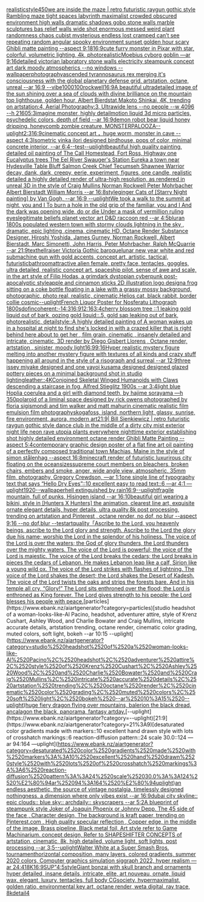 [realistic](https://www.ebank.nz/aiartgenerator?category=realistic)[style](https://www.ebank.nz/aiartgenerator?category=style)[450](https://www.ebank.nz/aiartgenerator?category=450)[we are inside the maze | retro futuristic raygun gothic style Rambling maze tight spaces  labyrinth maximalist crowded obscured environment high walls dramatic shadows gobo stone walls marble sculptures bas relief walls wide shot enormous messed weird plant randomness chaos  cubist mysterious endless lost cramped  can’t see repeating random angular spooky environment sunset golden hour scary Ghibli matte painting --aspect 9:18](https://www.ebank.nz/aiartgenerator?category=we%2520are%2520inside%2520the%2520maze%2520%7C%2520retro%2520futuristic%2520raygun%2520gothic%2520style%2520Rambling%2520maze%2520tight%2520spaces%2520%2520labyrinth%2520maximalist%2520crowded%2520obscured%2520environment%2520high%2520walls%2520dramatic%2520shadows%2520gobo%2520stone%2520walls%2520marble%2520sculptures%2520bas%2520relief%2520walls%2520wide%2520shot%2520enormous%2520messed%2520weird%2520plant%2520randomness%2520chaos%2520%2520cubist%2520mysterious%2520endless%2520lost%2520cramped%2520%2520can%E2%80%99t%2520see%2520repeating%2520random%2520angular%2520spooky%2520environment%2520sunset%2520golden%2520hour%2520scary%2520Ghibli%2520matte%2520painting%2520--aspect%25209%3A18)[16:9](https://www.ebank.nz/aiartgenerator?category=16%3A9)[cute furry monster in Pixar with star, colorful, volumetric lighting, 4k, photorealistic](https://www.ebank.nz/aiartgenerator?category=cute%2520furry%2520monster%2520in%2520Pixar%2520with%2520star%2C%2520colorful%2C%2520volumetric%2520lighting%2C%25204k%2C%2520photorealistic)[Moebius cyborg goblin —ar 9:16](https://www.ebank.nz/aiartgenerator?category=Moebius%2520cyborg%2520goblin%2520%E2%80%94ar%25209%3A16)[detailed victorian laboratory stone walls electricity steampunk concept art dark moody atmospherics --no windows --wallpaper](https://www.ebank.nz/aiartgenerator?category=detailed%2520victorian%2520laboratory%2520stone%2520walls%2520electricity%2520steampunk%2520concept%2520art%2520dark%2520moody%2520atmospherics%2520--no%2520windows%2520--wallpaper)[photography](https://www.ebank.nz/aiartgenerator?category=photography)[ascended tyrannosaurus rex merging it's consciousness with the global planetary defense grid, artstation, octane, unreal --ar 16:9 --vibe](https://www.ebank.nz/aiartgenerator?category=ascended%2520tyrannosaurus%2520rex%2520merging%2520it%27s%2520consciousness%2520with%2520the%2520global%2520planetary%2520defense%2520grid%2C%2520artstation%2C%2520octane%2C%2520unreal%2520--ar%252016%3A9%2520--vibe)[1000100](https://www.ebank.nz/aiartgenerator?category=1000100)[rockwell](https://www.ebank.nz/aiartgenerator?category=rockwell)[16:9](https://www.ebank.nz/aiartgenerator?category=16%3A9)[A beautiful ultradetailed image of the sun shining over a sea of clouds with divine brilliance on the mountain top lighthouse, golden hour, Albert Bierdstat,Makoto Shinkai, 4K, trending on artstation:4, Aerial Photography:3, Ultrawide lens --no people   --w 4096 --h 2160](https://www.ebank.nz/aiartgenerator?category=A%2520beautiful%2520ultradetailed%2520image%2520of%2520the%2520sun%2520shining%2520over%2520a%2520sea%2520of%2520clouds%2520with%2520divine%2520brilliance%2520on%2520the%2520mountain%2520top%2520lighthouse%2C%2520golden%2520hour%2C%2520Albert%2520Bierdstat%2CMakoto%2520Shinkai%2C%25204K%2C%2520trending%2520on%2520artstation%3A4%2C%2520Aerial%2520Photography%3A3%2C%2520Ultrawide%2520lens%2520--no%2520people%2520%2520%2520--w%25204096%2520--h%25202160)[5:3](https://www.ebank.nz/aiartgenerator?category=5%3A3)[imagine monster, highly detail](https://www.ebank.nz/aiartgenerator?category=imagine%2520monster%2C%2520highly%2520detail)[motion liquid 3d micro particles, psychedelic colors, depth of field --ar 16:9](https://www.ebank.nz/aiartgenerator?category=motion%2520liquid%25203d%2520micro%2520particles%2C%2520psychedelic%2520colors%2C%2520depth%2520of%2520field%2520--ar%252016%3A9)[demon robot bear liquid honey dripping, honeycomb zombie creature, MONSTERPALOOZA](https://www.ebank.nz/aiartgenerator?category=demon%2520robot%2520bear%2520liquid%2520honey%2520dripping%2C%2520honeycomb%2520zombie%2520creature%2C%2520MONSTERPALOOZA)[--uplight](https://www.ebank.nz/aiartgenerator?category=--uplight)[2:3](https://www.ebank.nz/aiartgenerator?category=2%3A3)[16:9](https://www.ebank.nz/aiartgenerator?category=16%3A9)[cinematic concept art ，huge worm, monster in cave  --aspect 4:3](https://www.ebank.nz/aiartgenerator?category=cinematic%2520concept%2520art%2520%EF%BC%8Chuge%2520worm%2C%2520monster%2520in%2520cave%2520%2520--aspect%25204%3A3)[Isometric yinka ilori designed birdhouse, pops of color, minimal concrete interior, --ar 6:4](https://www.ebank.nz/aiartgenerator?category=Isometric%2520yinka%2520ilori%2520designed%2520birdhouse%2C%2520pops%2520of%2520color%2C%2520minimal%2520concrete%2520interior%2C%2520--ar%25206%3A4)[--test](https://www.ebank.nz/aiartgenerator?category=--test)[--uplight](https://www.ebank.nz/aiartgenerator?category=--uplight)[beautiful high quality painting, detailed oil painting of The Call Homestead, Fort Ross, Highway one Eucalyptus trees The Eel River Swauger's Station Eureka a town near Hydesville Table Bluff Salmon Creek  Chief Tecumseh Shawnee Warrior decay, dank, dark, creepy, eerie, experiment, figures, one candle, realistic detailed a highly detailed render of ultra-high resolution, as rendered in unreal 3D in the style of Craig Mullins Norman Rockwell Peter Mohrbacher Albert Bierstadt William Morris --ar 16:8](https://www.ebank.nz/aiartgenerator?category=beautiful%2520high%2520quality%2520painting%2C%2520detailed%2520oil%2520painting%2520of%2520The%2520Call%2520Homestead%2C%2520Fort%2520Ross%2C%2520Highway%2520one%2520Eucalyptus%2520trees%2520The%2520Eel%2520River%2520Swauger%27s%2520Station%2520Eureka%2520a%2520town%2520near%2520Hydesville%2520Table%2520Bluff%2520Salmon%2520Creek%2520%2520Chief%2520Tecumseh%2520Shawnee%2520Warrior%2520decay%2C%2520dank%2C%2520dark%2C%2520creepy%2C%2520eerie%2C%2520experiment%2C%2520figures%2C%2520one%2520candle%2C%2520realistic%2520detailed%2520a%2520highly%2520detailed%2520render%2520of%2520ultra-high%2520resolution%2C%2520as%2520rendered%2520in%2520unreal%25203D%2520in%2520the%2520style%2520of%2520Craig%2520Mullins%2520Norman%2520Rockwell%2520Peter%2520Mohrbacher%2520Albert%2520Bierstadt%2520William%2520Morris%2520--ar%252016%3A8)[style](https://www.ebank.nz/aiartgenerator?category=style)[ginger Cats of [Starry Night painting] by Van Gogh, --ar 16:9 --uplight](https://www.ebank.nz/aiartgenerator?category=ginger%2520Cats%2520of%2520%5BStarry%2520Night%2520painting%5D%2520by%2520Van%2520Gogh%2C%2520--ar%252016%3A9%2520--uplight)[We took a walk to the summit at night, you and I To burn a hole in the old grip of the familiar, you and I And the dark was opening wide, do or die Under a mask of vermillion ruling eyes](https://www.ebank.nz/aiartgenerator?category=We%2520took%2520a%2520walk%2520to%2520the%2520summit%2520at%2520night%2C%2520you%2520and%2520I%2520To%2520burn%2520a%2520hole%2520in%2520the%2520old%2520grip%2520of%2520the%2520familiar%2C%2520you%2520and%2520I%2520And%2520the%2520dark%2520was%2520opening%2520wide%2C%2520do%2520or%2520die%2520Under%2520a%2520mask%2520of%2520vermillion%2520ruling%2520eyes)[legitimate beliefs planet vector art D&D raccoon red --ar 4:5](https://www.ebank.nz/aiartgenerator?category=legitimate%2520beliefs%2520planet%2520vector%2520art%2520D%26D%2520raccoon%2520red%2520--ar%25204%3A5)[blur](https://www.ebank.nz/aiartgenerator?category=blur)[an 1800s populated western town with stormy clouds lightning in the sky , dramatic, epic lighting ,cinema, cinematic HD, Octane Render Substance Designer. Hiroshi Yoshida, James Gurney, Norman Rockwell, Albert Bierstadt, Marc Simonetti, John Harris, Peter Mohrbacher, Ralph McQuarrie --ar 21:9](https://www.ebank.nz/aiartgenerator?category=an%25201800s%2520populated%2520western%2520town%2520with%2520stormy%2520clouds%2520lightning%2520in%2520the%2520sky%2520%2C%2520dramatic%2C%2520epic%2520lighting%2520%2Ccinema%2C%2520cinematic%2520HD%2C%2520Octane%2520Render%2520Substance%2520Designer.%2520Hiroshi%2520Yoshida%2C%2520James%2520Gurney%2C%2520Norman%2520Rockwell%2C%2520Albert%2520Bierstadt%2C%2520Marc%2520Simonetti%2C%2520John%2520Harris%2C%2520Peter%2520Mohrbacher%2C%2520Ralph%2520McQuarrie%2520--ar%252021%3A9)[text](https://www.ebank.nz/aiartgenerator?category=text)[hellraiser Victoria Gothic baroque](https://www.ebank.nz/aiartgenerator?category=hellraiser%2520Victoria%2520Gothic%2520baroque)[lunar new year white and red submachine gun with gold accents, concept art, artistic, tactical, futuristic](https://www.ebank.nz/aiartgenerator?category=lunar%2520new%2520year%2520white%2520and%2520red%2520submachine%2520gun%2520with%2520gold%2520accents%2C%2520concept%2520art%2C%2520artistic%2C%2520tactical%2C%2520futuristic)[bathroom](https://www.ebank.nz/aiartgenerator?category=bathroom)[attractive alien female, pretty face, tentacles, goggles, ultra detailed, realistic concept art. spaceship pilot. sense of awe and scale, in the art style of Filip Hodas, a grimdark dystopian cyberpunk post-apocalyptic style](https://www.ebank.nz/aiartgenerator?category=attractive%2520alien%2520female%2C%2520pretty%2520face%2C%2520tentacles%2C%2520goggles%2C%2520ultra%2520detailed%2C%2520realistic%2520concept%2520art.%2520spaceship%2520pilot.%2520sense%2520of%2520awe%2520and%2520scale%2C%2520in%2520the%2520art%2520style%2520of%2520Filip%2520Hodas%2C%2520a%2520grimdark%2520dystopian%2520cyberpunk%2520post-apocalyptic%2520style)[apple and cinnamon sticks 2D illustration logo design](https://www.ebank.nz/aiartgenerator?category=apple%2520and%2520cinnamon%2520sticks%25202D%2520illustration%2520logo%2520design)[a frog sitting on a coke bottle floating in a lake with a grassy mossy background, photographic, photo real, realistic, cinematic,](https://www.ebank.nz/aiartgenerator?category=a%2520frog%2520sitting%2520on%2520a%2520coke%2520bottle%2520floating%2520in%2520a%2520lake%2520with%2520a%2520grassy%2520mossy%2520background%2C%2520photographic%2C%2520photo%2520real%2C%2520realistic%2C%2520cinematic%2C)[Helios cat, black rabbit, border collie cosmic](https://www.ebank.nz/aiartgenerator?category=Helios%2520cat%2C%2520black%2520rabbit%2C%2520border%2520collie%2520cosmic)[--uplight](https://www.ebank.nz/aiartgenerator?category=--uplight)[French Liquor Poster for Nosferatu Lithograph 1800s](https://www.ebank.nz/aiartgenerator?category=French%2520Liquor%2520Poster%2520for%2520Nosferatu%2520Lithograph%25201800s)[dof](https://www.ebank.nz/aiartgenerator?category=dof)[incoherent:-1](https://www.ebank.nz/aiartgenerator?category=incoherent%3A-1)[4:3](https://www.ebank.nz/aiartgenerator?category=4%3A3)[16:9](https://www.ebank.nz/aiartgenerator?category=16%3A9)[12:16](https://www.ebank.nz/aiartgenerator?category=12%3A16)[3:4](https://www.ebank.nz/aiartgenerator?category=3%3A4)[cherry blossom tree ::1 leaking gold liquid out of bark, oozing gold liquid::.5, gold sap leaking out of bark, photorealistic, detail](https://www.ebank.nz/aiartgenerator?category=cherry%2520blossom%2520tree%2520%3A%3A1%2520leaking%2520gold%2520liquid%2520out%2520of%2520bark%2C%2520oozing%2520gold%2520liquid%3A%3A.5%2C%2520gold%2520sap%2520leaking%2520out%2520of%2520bark%2C%2520photorealistic%2C%2520detail)[](https://www.ebank.nz/aiartgenerator?category=)[style::](https://www.ebank.nz/aiartgenerator?category=style%3A%3A)[A highly detailed painting of A woman wakes up in a hospital at night to find she's locked in with a crazed killer that is right behind here about to get her , film grain, cinematic , insanely detailed and intricate, cinematic, 3D render by Diego Gisbert Llorens , Octane render, artstation , sinister, moody light](https://www.ebank.nz/aiartgenerator?category=A%2520highly%2520detailed%2520painting%2520of%2520A%2520woman%2520wakes%2520up%2520in%2520a%2520hospital%2520at%2520night%2520to%2520find%2520she%27s%2520locked%2520in%2520with%2520a%2520crazed%2520killer%2520that%2520is%2520right%2520behind%2520here%2520about%2520to%2520get%2520her%2520%2C%2520film%2520grain%2C%2520cinematic%2520%2C%2520insanely%2520detailed%2520and%2520intricate%2C%2520cinematic%2C%25203D%2520render%2520by%2520Diego%2520Gisbert%2520Llorens%2520%2C%2520Octane%2520render%2C%2520artstation%2520%2C%2520sinister%2C%2520moody%2520light)[16:9](https://www.ebank.nz/aiartgenerator?category=16%3A9)[9:16](https://www.ebank.nz/aiartgenerator?category=9%3A16)[Hyper realistic mystery figure melting into another mystery figure with textures of all kinds and crazy  stuff happening all around in the style of a risograph and surreal --ar 12:9](https://www.ebank.nz/aiartgenerator?category=Hyper%2520realistic%2520mystery%2520figure%2520melting%2520into%2520another%2520mystery%2520figure%2520with%2520textures%2520of%2520all%2520kinds%2520and%2520crazy%2520%2520stuff%2520happening%2520all%2520around%2520in%2520the%2520style%2520of%2520a%2520risograph%2520and%2520surreal%2520--ar%252012%3A9)[three issey miyake designed and one yayoi kusama designed  designed glazed pottery pieces on a minimal background shot in studio lighting](https://www.ebank.nz/aiartgenerator?category=three%2520issey%2520miyake%2520designed%2520and%2520one%2520yayoi%2520kusama%2520designed%2520%2520designed%2520glazed%2520pottery%2520pieces%2520on%2520a%2520minimal%2520background%2520shot%2520in%2520studio%2520lighting)[leather::](https://www.ebank.nz/aiartgenerator?category=leather%3A%3A)[4K](https://www.ebank.nz/aiartgenerator?category=4K)[Conjoined Skeletal Winged Humanoids with Claws descending a staircase in fog, Alfred Stieglitz 1900s --ar 3:4](https://www.ebank.nz/aiartgenerator?category=Conjoined%2520Skeletal%2520Winged%2520Humanoids%2520with%2520Claws%2520descending%2520a%2520staircase%2520in%2520fog%2C%2520Alfred%2520Stieglitz%25201900s%2520--ar%25203%3A4)[light blue Hoplia coerulea and a girl with diamond teeth,  by hajime sorayama —h 350](https://www.ebank.nz/aiartgenerator?category=light%2520blue%2520Hoplia%2520coerulea%2520and%2520a%2520girl%2520with%2520diamond%2520teeth%2C%2520%2520by%2520hajime%2520sorayama%2520%E2%80%94h%2520350)[polaroid of a liminal space designed by rick owens photographed by floria sigismondi and tim walker  and matt mahurin cinematic realistic film emulsion film photography](https://www.ebank.nz/aiartgenerator?category=polaroid%2520of%2520a%2520liminal%2520space%2520designed%2520by%2520rick%2520owens%2520photographed%2520by%2520floria%2520sigismondi%2520and%2520tim%2520walker%2520%2520and%2520matt%2520mahurin%2520cinematic%2520realistic%2520film%2520emulsion%2520film%2520photography)[skogafoss, island, northern light, glassy, sunrise, fire environment, aurora, modern art](https://www.ebank.nz/aiartgenerator?category=skogafoss%2C%2520island%2C%2520northern%2520light%2C%2520glassy%2C%2520sunrise%2C%2520fire%2520environment%2C%2520aurora%2C%2520modern%2520art)[21:9](https://www.ebank.nz/aiartgenerator?category=21%3A9)[| Bill Sienkiewicz | retro futuristic raygun gothic style dance club in the middle of a dirty city mist exterior night life neon rave utopia plants everywhere nighttime exterior establishing shot highly detailed environment octane render Ghibli Matte Painting --aspect 5:4](https://www.ebank.nz/aiartgenerator?category=%7C%2520Bill%2520Sienkiewicz%2520%7C%2520retro%2520futuristic%2520raygun%2520gothic%2520style%2520dance%2520club%2520in%2520the%2520middle%2520of%2520a%2520dirty%2520city%2520mist%2520exterior%2520night%2520life%2520neon%2520rave%2520utopia%2520plants%2520everywhere%2520nighttime%2520exterior%2520establishing%2520shot%2520highly%2520detailed%2520environment%2520octane%2520render%2520Ghibli%2520Matte%2520Painting%2520--aspect%25205%3A4)[contemporary graphic design poster of a flat fine art oil painting of a perfectly composed traditional town Machias, Maine in the style of simon stålenhag --aspect 16:8](https://www.ebank.nz/aiartgenerator?category=contemporary%2520graphic%2520design%2520poster%2520of%2520a%2520flat%2520fine%2520art%2520oil%2520painting%2520of%2520a%2520perfectly%2520composed%2520traditional%2520town%2520Machias%2C%2520Maine%2520in%2520the%2520style%2520of%2520simon%2520st%C3%A5lenhag%2520--aspect%252016%3A8)[minecraft render of futuristic luxurirous city floating on the ocean](https://www.ebank.nz/aiartgenerator?category=minecraft%2520render%2520of%2520futuristic%2520luxurirous%2520city%2520floating%2520on%2520the%2520ocean)[sizes](https://www.ebank.nz/aiartgenerator?category=sizes)[supreme court members on bleachers, broken chairs, embers and smoke, anger, wide angle view, atmospheric, 35mm film, photography, Gregory Crewdson, —ar 1:1](https://www.ebank.nz/aiartgenerator?category=supreme%2520court%2520members%2520on%2520bleachers%2C%2520broken%2520chairs%2C%2520embers%2520and%2520smoke%2C%2520anger%2C%2520wide%2520angle%2520view%2C%2520atmospheric%2C%252035mm%2520film%2C%2520photography%2C%2520Gregory%2520Crewdson%2C%2520%E2%80%94ar%25201%3A1)[one single line of typography text that says “Hello Dry Eyes”::10 excellent easy to read text::6  —ar 4:1 —uplight](https://www.ebank.nz/aiartgenerator?category=one%2520single%2520line%2520of%2520typography%2520text%2520that%2520says%2520%E2%80%9CHello%2520Dry%2520Eyes%E2%80%9D%3A%3A10%2520excellent%2520easy%2520to%2520read%2520text%3A%3A6%2520%2520%E2%80%94ar%25204%3A1%2520%E2%80%94uplight)[1920](https://www.ebank.nz/aiartgenerator?category=1920)[--wallpaper](https://www.ebank.nz/aiartgenerator?category=--wallpaper)[hell extinguished by rain](https://www.ebank.nz/aiartgenerator?category=hell%2520extinguished%2520by%2520rain)[16:9](https://www.ebank.nz/aiartgenerator?category=16%3A9)[--uplight](https://www.ebank.nz/aiartgenerator?category=--uplight)[fragile mountain, full of punks, Hisingen island --ar 16:10](https://www.ebank.nz/aiartgenerator?category=fragile%2520mountain%2C%2520full%2520of%2520punks%2C%2520Hisingen%2520island%2520--ar%252016%3A10)[beautiful girl wearing a bikini, style in [Hunters X Hunters] the animation, clearest line art, exquisite ornate elegant details, hyper details, ultra quality,8k post processing, trending on artstation and Pinterest , octane render, no dof, no blur --aspect 9:16 --no dof,blur --test](https://www.ebank.nz/aiartgenerator?category=beautiful%2520girl%2520wearing%2520a%2520bikini%2C%2520style%2520in%2520%5BHunters%2520X%2520Hunters%5D%2520the%2520animation%2C%2520clearest%2520line%2520art%2C%2520exquisite%2520ornate%2520elegant%2520details%2C%2520hyper%2520details%2C%2520ultra%2520quality%2C8k%2520post%2520processing%2C%2520trending%2520on%2520artstation%2520and%2520Pinterest%2520%2C%2520octane%2520render%2C%2520no%2520dof%2C%2520no%2520blur%2520--aspect%25209%3A16%2520--no%2520dof%2Cblur%2520--test)[art](https://www.ebank.nz/aiartgenerator?category=art)[quality](https://www.ebank.nz/aiartgenerator?category=quality)[「Ascribe to the Lord, you heavenly beings, ascribe to the Lord glory and strength. Ascribe to the Lord the glory due his name; worship the Lord in the splendor of his holiness. The voice of the Lord is over the waters; the God of glory thunders, the Lord thunders over the mighty waters. The voice of the Lord is powerful; the voice of the Lord is majestic. The voice of the Lord breaks the cedars; the Lord breaks in pieces the cedars of Lebanon. He makes Lebanon leap like a calf, Sirion like a young wild ox. The voice of the Lord strikes with flashes of lightning. The voice of the Lord shakes the desert; the Lord shakes the Desert of Kadesh. The voice of the Lord twists the oaks and strips the forests bare. And in his temple all cry, “Glory!” The Lord sits enthroned over the flood; the Lord is enthroned as King forever. The Lord gives strength to his people; the Lord blesses his people with peace.](https://www.ebank.nz/aiartgenerator?category=%E3%80%8CAscribe%2520to%2520the%2520Lord%2C%2520you%2520heavenly%2520beings%2C%2520ascribe%2520to%2520the%2520Lord%2520glory%2520and%2520strength.%2520Ascribe%2520to%2520the%2520Lord%2520the%2520glory%2520due%2520his%2520name%3B%2520worship%2520the%2520Lord%2520in%2520the%2520splendor%2520of%2520his%2520holiness.%2520The%2520voice%2520of%2520the%2520Lord%2520is%2520over%2520the%2520waters%3B%2520the%2520God%2520of%2520glory%2520thunders%2C%2520the%2520Lord%2520thunders%2520over%2520the%2520mighty%2520waters.%2520The%2520voice%2520of%2520the%2520Lord%2520is%2520powerful%3B%2520the%2520voice%2520of%2520the%2520Lord%2520is%2520majestic.%2520The%2520voice%2520of%2520the%2520Lord%2520breaks%2520the%2520cedars%3B%2520the%2520Lord%2520breaks%2520in%2520pieces%2520the%2520cedars%2520of%2520Lebanon.%2520He%2520makes%2520Lebanon%2520leap%2520like%2520a%2520calf%2C%2520Sirion%2520like%2520a%2520young%2520wild%2520ox.%2520The%2520voice%2520of%2520the%2520Lord%2520strikes%2520with%2520flashes%2520of%2520lightning.%2520The%2520voice%2520of%2520the%2520Lord%2520shakes%2520the%2520desert%3B%2520the%2520Lord%2520shakes%2520the%2520Desert%2520of%2520Kadesh.%2520The%2520voice%2520of%2520the%2520Lord%2520twists%2520the%2520oaks%2520and%2520strips%2520the%2520forests%2520bare.%2520And%2520in%2520his%2520temple%2520all%2520cry%2C%2520%E2%80%9CGlory%21%E2%80%9D%2520The%2520Lord%2520sits%2520enthroned%2520over%2520the%2520flood%3B%2520the%2520Lord%2520is%2520enthroned%2520as%2520King%2520forever.%2520The%2520Lord%2520gives%2520strength%2520to%2520his%2520people%3B%2520the%2520Lord%2520blesses%2520his%2520people%2520with%2520peace.)[particles](https://www.ebank.nz/aiartgenerator?category=particles)[studio headshot of a woman-looks-like-Al Pacino, headshot, adventurer attire, style of Krenz Cushart, Ashley Wood, and Charlie Bowater and Craig Mullins, intricate accurate details, artstation trending, octane render, cinematic color grading, muted colors, soft light, bokeh --ar 10:15 --uplight](https://www.ebank.nz/aiartgenerator?category=studio%2520headshot%2520of%2520a%2520woman-looks-like-Al%2520Pacino%2C%2520headshot%2C%2520adventurer%2520attire%2C%2520style%2520of%2520Krenz%2520Cushart%2C%2520Ashley%2520Wood%2C%2520and%2520Charlie%2520Bowater%2520and%2520Craig%2520Mullins%2C%2520intricate%2520accurate%2520details%2C%2520artstation%2520trending%2C%2520octane%2520render%2C%2520cinematic%2520color%2520grading%2C%2520muted%2520colors%2C%2520soft%2520light%2C%2520bokeh%2520--ar%252010%3A15%2520--uplight)[huge fiery dragon flying over mountains, balerion the black dread, ancalagon the black, panorama, fantasy art](https://www.ebank.nz/aiartgenerator?category=huge%2520fiery%2520dragon%2520flying%2520over%2520mountains%2C%2520balerion%2520the%2520black%2520dread%2C%2520ancalagon%2520the%2520black%2C%2520panorama%2C%2520fantasy%2520art)[day.](https://www.ebank.nz/aiartgenerator?category=day.)[--uplight](https://www.ebank.nz/aiartgenerator?category=--uplight)[21:9](https://www.ebank.nz/aiartgenerator?category=21%3A9)[desaturated color gradients made with markers::10 excellent hand drawn style with lots of crosshatch markings::6 reaction-diffusion pattern::24 scale 30.0::124 —ar 94:164 —uplight](https://www.ebank.nz/aiartgenerator?category=desaturated%2520color%2520gradients%2520made%2520with%2520markers%3A%3A10%2520excellent%2520hand%2520drawn%2520style%2520with%2520lots%2520of%2520crosshatch%2520markings%3A%3A6%2520reaction-diffusion%2520pattern%3A%3A24%2520scale%252030.0%3A%3A124%2520%E2%80%94ar%252094%3A164%2520%E2%80%94uplight)[an endless aesthetic, the source of vintage nostalgia, timelessly designed nothingness, a dimension where only vibes exist --ar 16:9](https://www.ebank.nz/aiartgenerator?category=an%2520endless%2520aesthetic%2C%2520the%2520source%2520of%2520vintage%2520nostalgia%2C%2520timelessly%2520designed%2520nothingness%2C%2520a%2520dimension%2520where%2520only%2520vibes%2520exist%2520--ar%252016%3A9)[dubai city skyline:: epic clouds:: blue sky:: archdaily:: skyscrapers --ar 5:2](https://www.ebank.nz/aiartgenerator?category=dubai%2520city%2520skyline%3A%3A%2520epic%2520clouds%3A%3A%2520blue%2520sky%3A%3A%2520archdaily%3A%3A%2520skyscrapers%2520--ar%25205%3A2)[A blueprint of steampunk style Joker of Joaquin Phoenix or Johnny Depp,  The 45 side of the face , Character design, The background is kraft paper,  trending on Pinterest.com  , High quality specular reflection ,  Copper  edge, in the middle of the image, Brass pipeline,  Black metal foil,  Art style refer to Game Machinarium.  concept design, Refer to SHAPESHIFTER CONCEPTS  of artstation, cinematic,  8k, high detailed,  volume light,  soft lights,  post processing    --ar 3:5](https://www.ebank.nz/aiartgenerator?category=A%2520blueprint%2520of%2520steampunk%2520style%2520Joker%2520of%2520Joaquin%2520Phoenix%2520or%2520Johnny%2520Depp%2C%2520%2520The%252045%2520side%2520of%2520the%2520face%2520%2C%2520Character%2520design%2C%2520The%2520background%2520is%2520kraft%2520paper%2C%2520%2520trending%2520on%2520Pinterest.com%2520%2520%2C%2520High%2520quality%2520specular%2520reflection%2520%2C%2520%2520Copper%2520%2520edge%2C%2520in%2520the%2520middle%2520of%2520the%2520image%2C%2520Brass%2520pipeline%2C%2520%2520Black%2520metal%2520foil%2C%2520%2520Art%2520style%2520refer%2520to%2520Game%2520Machinarium.%2520%2520concept%2520design%2C%2520Refer%2520to%2520SHAPESHIFTER%2520CONCEPTS%2520%2520of%2520artstation%2C%2520cinematic%2C%2520%25208k%2C%2520high%2520detailed%2C%2520%2520volume%2520light%2C%2520%2520soft%2520lights%2C%2520%2520post%2520processing%2520%2520%2520%2520--ar%25203%3A5)[--uplight](https://www.ebank.nz/aiartgenerator?category=--uplight)[Walter White at a Super Smash Bros. tournament](https://www.ebank.nz/aiartgenerator?category=Walter%2520White%2520at%2520a%2520Super%2520Smash%2520Bros.%2520tournament)[horizontal composition, many layers, colored gradients, summer 2020 colors, Computer graphics simulation siggraph 2022, hyper realism —ar 24:41](https://www.ebank.nz/aiartgenerator?category=horizontal%2520composition%2C%2520many%2520layers%2C%2520colored%2520gradients%2C%2520summer%25202020%2520colors%2C%2520Computer%2520graphics%2520simulation%2520siggraph%25202022%2C%2520hyper%2520realism%2520%E2%80%94ar%252024%3A41)[8K](https://www.ebank.nz/aiartgenerator?category=8K)[16:9](https://www.ebank.nz/aiartgenerator?category=16%3A9)[SUP"](https://www.ebank.nz/aiartgenerator?category=SUP%22)[4:5](https://www.ebank.nz/aiartgenerator?category=4%3A5)[style](https://www.ebank.nz/aiartgenerator?category=style)[Giant bonzai with skull branch and ornaments  hyper detailed, insane details, intricate, elite, art nouveau, ornate, liquid wax, elegant, luxury, tentacles, full body CGsociety, hypermaximalist, golden ratio, environmental key art, octane render, weta digital, ray trace, 8k](https://www.ebank.nz/aiartgenerator?category=Giant%2520bonzai%2520with%2520skull%2520branch%2520and%2520ornaments%2520%2520hyper%2520detailed%2C%2520insane%2520details%2C%2520intricate%2C%2520elite%2C%2520art%2520nouveau%2C%2520ornate%2C%2520liquid%2520wax%2C%2520elegant%2C%2520luxury%2C%2520tentacles%2C%2520full%2520body%2520CGsociety%2C%2520hypermaximalist%2C%2520golden%2520ratio%2C%2520environmental%2520key%2520art%2C%2520octane%2520render%2C%2520weta%2520digital%2C%2520ray%2520trace%2C%25208k)[detail](https://www.ebank.nz/aiartgenerator?category=detail)[4](https://www.ebank.nz/aiartgenerator?category=4)